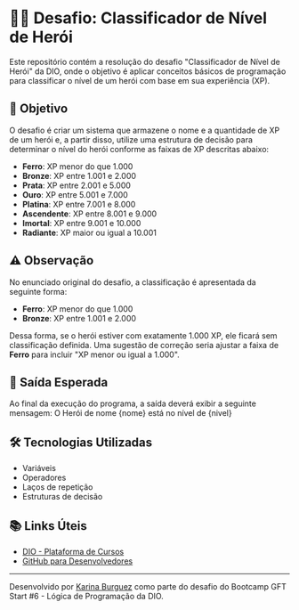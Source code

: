 # 🦸‍♂️ Desafio: Classificador de Nível de Herói

Este repositório contém a resolução do desafio "Classificador de Nível de Herói" da DIO, onde o objetivo é aplicar conceitos básicos de programação para classificar o nível de um herói com base em sua experiência (XP).

## 🚀 Objetivo

O desafio é criar um sistema que armazene o nome e a quantidade de XP de um herói e, a partir disso, utilize uma estrutura de decisão para determinar o nível do herói conforme as faixas de XP descritas abaixo:

- **Ferro**: XP menor do que 1.000
- **Bronze**: XP entre 1.001 e 2.000
- **Prata**: XP entre 2.001 e 5.000
- **Ouro**: XP entre 5.001 e 7.000
- **Platina**: XP entre 7.001 e 8.000
- **Ascendente**: XP entre 8.001 e 9.000
- **Imortal**: XP entre 9.001 e 10.000
- **Radiante**: XP maior ou igual a 10.001

## ⚠️ Observação

No enunciado original do desafio, a classificação é apresentada da seguinte forma:

- **Ferro**: XP menor do que 1.000
- **Bronze**: XP entre 1.001 e 2.000

Dessa forma, se o herói estiver com exatamente 1.000 XP, ele ficará sem classificação definida. Uma sugestão de correção seria ajustar a faixa de **Ferro** para incluir "XP menor ou igual a 1.000".

## 📝 Saída Esperada

Ao final da execução do programa, a saída deverá exibir a seguinte mensagem:
O Herói de nome {nome} está no nível de {nivel}

## 🛠 Tecnologias Utilizadas

- Variáveis
- Operadores
- Laços de repetição
- Estruturas de decisão

## 📚 Links Úteis

- [DIO - Plataforma de Cursos](https://www.dio.me/)
- [GitHub para Desenvolvedores](https://docs.github.com/)

---

Desenvolvido por [Karina Burguez](https://github.com/karinaburguez) como parte do desafio do Bootcamp GFT Start #6 - Lógica de Programação da DIO.
